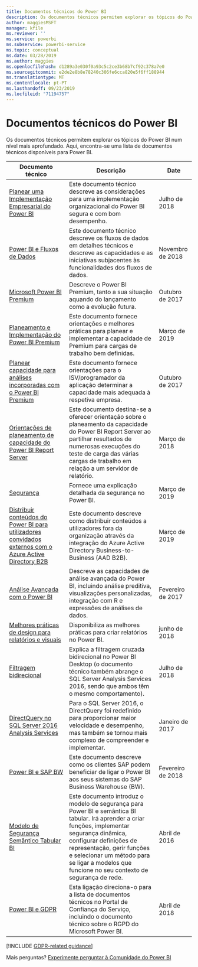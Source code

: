 ```yaml
---
title: Documentos técnicos do Power BI
description: Os documentos técnicos permitem explorar os tópicos do Power BI num nível mais aprofundado.
author: maggiesMSFT
manager: kfile
ms.reviewer: ''
ms.service: powerbi
ms.subservice: powerbi-service
ms.topic: conceptual
ms.date: 03/28/2019
ms.author: maggies
ms.openlocfilehash: d1289a3e030f0a93c5c2ce3b68b7cf92c378a7e0
ms.sourcegitcommit: e2de2e8b8e78240c306fe6cca820e5f6ff188944
ms.translationtype: MT
ms.contentlocale: pt-PT
ms.lasthandoff: 09/23/2019
ms.locfileid: "71194757"
---
```

# <a name="whitepapers-for-power-bi"></a>Documentos técnicos do Power BI

Os documentos técnicos permitem explorar os tópicos do Power BI num nível mais aprofundado. Aqui, encontra-se uma lista de documentos técnicos disponíveis para Power BI.

| Documento técnico | Descrição | Date |
| --- | --- | --- |
| [Planear uma Implementação Empresarial do Power BI](https://go.microsoft.com/fwlink/?linkid=2057861) |Este documento técnico descreve as considerações para uma implementação organizacional do Power BI segura e com bom desempenho. | Julho de 2018 |
| [Power BI e Fluxos de Dados](https://go.microsoft.com/fwlink/?linkid=2034388&clcid=0x409)| Este documento técnico descreve os fluxos de dados em detalhes técnicos e descreve as capacidades e as iniciativas subjacentes às funcionalidades dos fluxos de dados. | Novembro de 2018 |
| [Microsoft Power BI Premium](https://aka.ms/pbipremiumwhitepaper) |Descreve o Power BI Premium, tanto a sua situação aquando do lançamento como a evolução futura. | Outubro de 2017 |
| [Planeamento e Implementação do Power BI Premium](whitepaper-powerbi-premium-deployment.md)| Este documento fornece orientações e melhores práticas para planear e implementar a capacidade de Premium para cargas de trabalho bem definidas.| Março de 2019 |
| [Planear capacidade para análises incorporadas com o Power BI Premium](https://aka.ms/pbiewhitepaper) |Este documento fornece orientações para o ISV/programador da aplicação determinar a capacidade mais adequada à respetiva empresa. | Outubro de 2017 |
| [Orientações de planeamento de capacidade do Power BI Report Server](report-server/capacity-planning.md) |Este documento destina-se a oferecer orientação sobre o planeamento da capacidade do Power BI Report Server ao partilhar resultados de numerosas execuções do teste de carga das várias cargas de trabalho em relação a um servidor de relatório. | Março de 2018 |
| [Segurança](service-admin-power-bi-security.md) |Fornece uma explicação detalhada da segurança no Power BI. | Março de 2019 |
| [Distribuir conteúdos do Power BI para utilizadores convidados externos com o Azure Active Directory B2B](whitepaper-azure-b2b-power-bi.md)|Este documento descreve como distribuir conteúdos a utilizadores fora da organização através da integração do Azure Active Directory Business-to-Business (AAD B2B).| Março de 2019 |
| [Análise Avançada com o Power BI](https://info.microsoft.com/advanced-analytics-with-power-bi.html?Is=Website) |Descreve as capacidades de análise avançada do Power BI, incluindo análise preditiva, visualizações personalizadas, integração com R e expressões de análises de dados. | Fevereiro de 2017 |
| [Melhores práticas de design para relatórios e visuais](visuals/power-bi-visualization-best-practices.md) |Disponibiliza as melhores práticas para criar relatórios no Power BI. | junho de 2018 |
| [Filtragem bidirecional](desktop-bidirectional-filtering.md) |Explica a filtragem cruzada bidirecional no Power BI Desktop (o documento técnico também abrange o SQL Server Analysis Services 2016, sendo que ambos têm o mesmo comportamento). | Julho de 2018 |
| [DirectQuery no SQL Server 2016 Analysis Services](https://blogs.msdn.microsoft.com/analysisservices/2017/04/06/directquery-in-sql-server-2016-analysis-services-whitepaper/) |Para o SQL Server 2016, o DirectQuery foi redefinido para proporcionar maior velocidade e desempenho, mas também se tornou mais complexo de compreender e implementar. | Janeiro de 2017 |
| [Power BI e SAP BW](https://aka.ms/powerbiandsapbw)| Este documento descreve como os clientes SAP podem beneficiar de ligar o Power BI aos seus sistemas do SAP Business Warehouse (BW).| Fevereiro de 2018 |
| [Modelo de Segurança Semântico Tabular BI](http://download.microsoft.com/download/D/2/0/D20E1C5F-72EA-4505-9F26-FEF9550EFD44/Securing%20the%20Tabular%20BI%20Semantic%20Model.docx) |Este documento introduz o modelo de segurança para Power BI e semântica BI tabular. Irá aprender a criar funções, implementar segurança dinâmica, configurar definições de representação, gerir funções e selecionar um método para se ligar a modelos que funcione no seu contexto de segurança de rede. | Abril de 2016 |
| [Power BI e GDPR](https://aka.ms/power-bi-gdpr-whitepaper)| Esta ligação direciona-o para a lista de documentos técnicos no Portal de Confiança do Serviço, incluindo o documento técnico sobre o RGPD do Microsoft Power BI. | Abril de 2018 |

[!INCLUDE [GDPR-related guidance](includes/gdpr-hybrid-note.md)]

Mais perguntas? [Experimente perguntar à Comunidade do Power BI](http://community.powerbi.com/)

